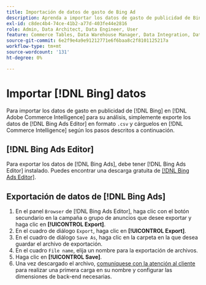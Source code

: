 ```yaml
---
title: Importación de datos de gasto de Bing Ad
description: Aprenda a importar los datos de gasto de publicidad de Bing en  [!DNL Commerce Intelligence]  para su análisis.
exl-id: c8dec4b4-74ce-41b2-a77d-403fe44e2816
role: Admin, Data Architect, Data Engineer, User
feature: Commerce Tables, Data Warehouse Manager, Data Integration, Data Import/Export
source-git-commit: 6e2f9e4a9e91212771e6f6baa8c2f8101125217a
workflow-type: tm+mt
source-wordcount: '131'
ht-degree: 0%

---
```


# Importar [!DNL Bing] datos

Para importar los datos de gasto en publicidad de [!DNL Bing] en [!DNL Adobe Commerce Intelligence] para su análisis, simplemente exporte los datos de [!DNL Bing Ads Editor] en formato `.csv` y cárguelos en [!DNL Commerce Intelligence] según los pasos descritos a continuación.

## [!DNL Bing Ads Editor]

Para exportar los datos de [!DNL Bing Ads], debe tener [!DNL Bing Ads Editor] instalado. Puedes encontrar una descarga gratuita de [[!DNL Bing Ads Editor]](https://about.ads.microsoft.com/en-us/solutions/tools/editor).

## Exportación de datos de [!DNL Bing Ads]

1. En el panel `Browser` de [!DNL Bing Ads Editor], haga clic con el botón secundario en la campaña o grupo de anuncios que desee exportar y haga clic en **[!UICONTROL Export]**.
1. En el cuadro de diálogo `Export`, haga clic en **[!UICONTROL Export]**.
1. En el cuadro de diálogo `Save As`, haga clic en la carpeta en la que desea guardar el archivo de exportación.
1. En el cuadro `File name`, elija un nombre para la exportación de archivos.
1. Haga clic en **[!UICONTROL Save]**.
1. Una vez descargado el archivo, [comuníquese con la atención al cliente](https://experienceleague.adobe.com/docs/commerce-knowledge-base/kb/troubleshooting/miscellaneous/mbi-service-policies.html) para realizar una primera carga en su nombre y configurar las dimensiones de back-end necesarias.
